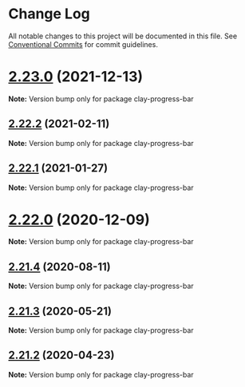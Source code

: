 # Change Log

All notable changes to this project will be documented in this file.
See [Conventional Commits](https://conventionalcommits.org) for commit guidelines.

# [2.23.0](https://github.com/liferay/clay/tree/master/packages/clay-progress-bar/compare/v2.22.4...v2.23.0) (2021-12-13)

**Note:** Version bump only for package clay-progress-bar





## [2.22.2](https://github.com/liferay/clay/tree/master/packages/clay-progress-bar/compare/v2.22.1...v2.22.2) (2021-02-11)

**Note:** Version bump only for package clay-progress-bar





## [2.22.1](https://github.com/liferay/clay/tree/master/packages/clay-progress-bar/compare/v2.22.0...v2.22.1) (2021-01-27)

**Note:** Version bump only for package clay-progress-bar





# [2.22.0](https://github.com/liferay/clay/tree/master/packages/clay-progress-bar/compare/v2.21.5...v2.22.0) (2020-12-09)

**Note:** Version bump only for package clay-progress-bar





## [2.21.4](https://github.com/liferay/clay/tree/master/packages/clay-progress-bar/compare/v2.21.3...v2.21.4) (2020-08-11)

**Note:** Version bump only for package clay-progress-bar





## [2.21.3](https://github.com/liferay/clay/tree/master/packages/clay-progress-bar/compare/v2.21.2...v2.21.3) (2020-05-21)

**Note:** Version bump only for package clay-progress-bar





## [2.21.2](https://github.com/liferay/clay/tree/master/packages/clay-progress-bar/compare/v2.21.1...v2.21.2) (2020-04-23)

**Note:** Version bump only for package clay-progress-bar
